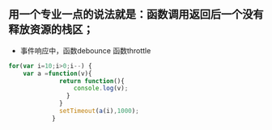 
## 用一个专业一点的说法就是：函数调用返回后一个没有释放资源的栈区；
- 事件响应中，函数debounce 函数throttle

``````javascript
for(var i=10;i>0;i--) {
    var a =function(v){
              return function(){
                  console.log(v);
                }
              }
              setTimeout(a(i),1000);
            }
``````